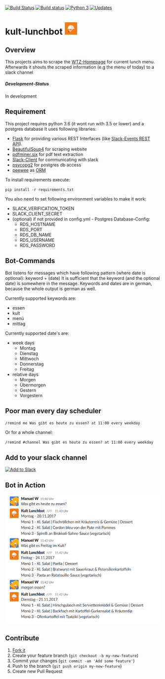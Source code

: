 [![Build Status](https://travis-ci.org/WtfJoke/kult-lunchbot.svg?branch=develop)](https://travis-ci.org/WtfJoke/kult-lunchbot)  [![Build status](https://ci.appveyor.com/api/projects/status/pwxgn4mpgrue13mb?svg=true)](https://ci.appveyor.com/project/WtfJoke/kult-lunchbot)
[![Python 3](https://pyup.io/repos/github/WtfJoke/kult-lunchbot/python-3-shield.svg)](https://pyup.io/repos/github/WtfJoke/kult-lunchbot/)
[![Updates](https://pyup.io/repos/github/WtfJoke/kult-lunchbot/shield.svg)](https://pyup.io/repos/github/WtfJoke/kult-lunchbot/) 

# kult-lunchbot [<img src="https://raw.githubusercontent.com/WtfJoke/kult-lunchbot/master/resources/icons/lunchbot_icon_fullbackground.png" width="40" height="40">](https://lunchbot-hn.slack.com/apps/A7YE00YBE-kult-lunchbot?page=1)

## Overview
This projects aims to scrape the [WTZ-Homepage](http://wtz-tagungszentrum.de) for current lunch menu.
Afterwards it shouts the scraped information (e.g the menu of today) to a slack channel

##### Development-Status
In development

## Requirement
This project requires python 3.6 (it wont run with 3.5 or lower) and a postgres database
It uses following libraries:
* [Flask](http://flask.pocoo.org/) for providing various REST Interfaces (like [Slack-Events REST API](https://api.slack.com/events-api)).
* [BeautifulSoup4](https://pypi.python.org/pypi/beautifulsoup4) for scraping website
* [pdfminer.six](https://github.com/pdfminer/pdfminer.six) for pdf text extraction
* [Slack-Client](https://github.com/slackapi/python-slackclient) for communicating with slack
* [psycopg2](http://initd.org/psycopg/) for postgres db access
* [peewee](http://docs.peewee-orm.com/en/latest/) as [ORM](https://en.wikipedia.org/wiki/Object-relational_mapping)


To install requirements execute:

`pip install -r requirements.txt`

You also need to set following environment variables to make it work:
* SLACK_VERIFICATION_TOKEN
* SLACK_CLIENT_SECRET
* (optional) if not provided in config.yml - Postgres Database-Config:
    * RDS_HOSTNAME
    * RDS_PORT
    * RDS_DB_NAME
    * RDS_USERNAME
    * RDS_PASSWORD

## Bot-Commands
Bot listens for messages which have following pattern (where date is optional): keyword + (date)
It is sufficient that the keyword (and the optional date) is somewhere in the message.
Keywords and dates are in german, because the whole output is german as well.

Currently supported keywords are:
* essen
* kult
* menü
* mittag

Currently supported date's are:
* week days
  * Montag
  * Dienstag
  * Mittwoch
  * Donnerstag
  * Freitag
* relative days
  * Morgen
  * Übermorgen
  * Gestern
  * Vorgestern
  
## Poor man every day scheduler
`/remind me Was gibt es heute zu essen? at 11:00 every weekday`

Or for a whole channel:

`/remind #channel Was gibt es heute zu essen? at 11:00 every weekday`


## Add to your slack channel
[![Add to Slack](https://platform.slack-edge.com/img/add_to_slack.png)](https://slack.com/oauth/authorize?scope=bot&client_id=269973088388.270476032388)

## Bot in Action
<img src="https://github.com/WtfJoke/kult-lunchbot/raw/master/resources/app_screenshot.png" width="587" height="420"> 


## Contribute

1. [Fork it](https://github.com/WtfJoke/kult-lunchbot#fork-destination-box)
2. Create your feature branch (`git checkout -b my-new-feature`)
3. Commit your changes (`git commit -am 'Add some feature'`)
4. Push to the branch (`git push origin my-new-feature`)
5. Create new Pull Request
